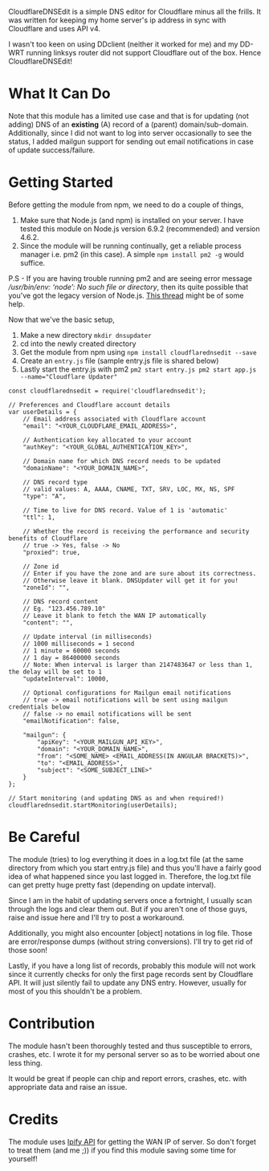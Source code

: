 CloudflareDNSEdit is a simple DNS editor for Cloudflare minus all the frills. It was written for keeping my home server's ip address in sync with Cloudflare and uses API v4.

I wasn't too keen on using DDclient (neither it worked for me) and my DD-WRT running linksys router did not support Cloudflare out of the box. Hence CloudflareDNSEdit!

# What It Can Do
Note that this module has a limited use case and that is for updating (not adding) DNS of an <b>existing</b> (A) record of a (parent) domain/sub-domain. Additionally, since I did not want to log into server occasionally to see the status, I added mailgun support for sending out email notifications in case of update success/failure.

# Getting Started
Before getting the module from npm, we need to do a couple of things,
1. Make sure that Node.js (and npm) is installed on your server. I have tested this module on Node.js version 6.9.2 (recommended) and version 4.6.2.
1. Since the module will be running continually, get a reliable process manager i.e. pm2 (in this case). A simple `npm install pm2 -g` would suffice.

P.S - If you are having trouble running pm2 and are seeing error message */usr/bin/env: ‘node’: No such file or directory*, then its quite possible that you've got the legacy version of Node.js. [This thread](https://github.com/Unitech/pm2/issues/455) might be of some help.

Now that we've the basic setup,
1. Make a new directory `mkdir dnsupdater`
1. cd into the newly created directory
1. Get the module from npm using `npm install cloudflarednsedit --save`
1. Create an `entry.js` file (sample entry.js file is shared below)
1. Lastly start the entry.js with pm2 `pm2 start entry.js pm2 start app.js --name="Cloudflare Updater"`

```
const cloudflarednsedit = require('cloudflarednsedit');

// Preferences and Cloudflare account details
var userDetails = {
    // Email address associated with Cloudflare account
    "email": "<YOUR_CLOUDFLARE_EMAIL_ADDRESS>",

    // Authentication key allocated to your account
    "authKey": "<YOUR_GLOBAL_AUTHENTICATION_KEY>",

    // Domain name for which DNS record needs to be updated
    "domainName": "<YOUR_DOMAIN_NAME>",

    // DNS record type
    // valid values: A, AAAA, CNAME, TXT, SRV, LOC, MX, NS, SPF
    "type": "A",

    // Time to live for DNS record. Value of 1 is 'automatic'
    "ttl": 1,

    // Whether the record is receiving the performance and security benefits of Cloudflare
    // true -> Yes, false -> No
    "proxied": true,

    // Zone id
    // Enter if you have the zone and are sure about its correctness.
    // Otherwise leave it blank. DNSUpdater will get it for you!
    "zoneId": "",

    // DNS record content
    // Eg. "123.456.789.10"
    // Leave it blank to fetch the WAN IP automatically
    "content": "",

    // Update interval (in milliseconds)
    // 1000 milliseconds = 1 second
    // 1 minute = 60000 seconds
    // 1 day = 86400000 seconds
    // Note: When interval is larger than 2147483647 or less than 1, the delay will be set to 1
    "updateInterval": 10000,

    // Optional configurations for Mailgun email notifications
    // true -> email notifications will be sent using mailgun credentials below
    // false -> no email notifications will be sent
    "emailNotification": false,

    "mailgun": {
        "apiKey": "<YOUR_MAILGUN_API_KEY>",
        "domain": "<YOUR_DOMAIN_NAME>",
        "from": "<SOME_NAME> <EMAIL_ADDRESS(IN ANGULAR BRACKETS)>",
        "to": "<EMAIL_ADDRESS>",
        "subject": "<SOME_SUBJECT_LINE>"
    }
};

// Start monitoring (and updating DNS as and when required!)
cloudflarednsedit.startMonitoring(userDetails);
```
# Be Careful
The module (tries) to log everything it does in a log.txt file (at the same directory from which you start entry.js file) and thus you'll have a fairly good idea of what happened since you last logged in. Therefore, the log.txt file can get pretty huge pretty fast (depending on update interval).

Since I am in the habit of updating servers once a fortnight, I usually scan through the logs and clear them out. But if you aren't one of those guys, raise and issue here and I'll try to post a workaround.

Additionally, you might also encounter [object] notations in log file. Those are error/response dumps (without string conversions). I'll try to get rid of those soon!

Lastly, if you have a long list of records, probably this module will not work since it currently checks for only the first page records sent by Cloudflare API. It will just silently fail to update any DNS entry. However, usually for most of you this shouldn't be a problem.

# Contribution
The module hasn't been thoroughly tested and thus susceptible to errors, crashes, etc. I wrote it for my personal server so as to be worried about one less thing.

It would be great if people can chip and report errors, crashes, etc. with appropriate data and raise an issue.

# Credits
The module uses [Ipify API](https://www.ipify.org/) for getting the WAN IP of server. So don't forget to treat them (and me ;)) if you find this module saving some time for yourself!
